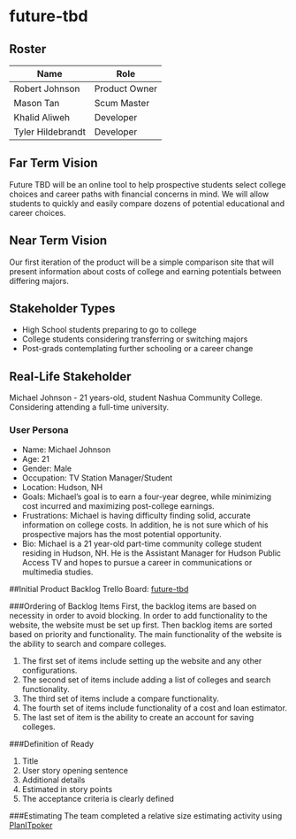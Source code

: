 # future-tbd

## Roster
Name | Role
------------ | -------------
Robert Johnson | Product Owner
Mason Tan | Scum Master
Khalid Aliweh | Developer
Tyler Hildebrandt | Developer

## Far Term Vision
Future TBD will be an online tool to help prospective students select college choices and career paths with financial concerns in mind. We will allow students to quickly and easily compare dozens of potential educational and career choices.  

## Near Term Vision
Our first iteration of the product will be a simple comparison site that will present information about costs of college and earning potentials between differing majors. 

## Stakeholder Types
- High School students preparing to go to college
- College students considering transferring or switching majors
- Post-grads contemplating further schooling or a career change

## Real-Life Stakeholder
Michael Johnson - 21 years-old, student Nashua Community College. Considering attending a full-time university.

### User Persona
- Name: Michael Johnson
- Age: 21
- Gender: Male
- Occupation: TV Station Manager/Student
- Location: Hudson, NH
- Goals: Michael’s goal is to earn a four-year degree, while minimizing cost incurred and maximizing post-college earnings.
- Frustrations: Michael is having difficulty finding solid, accurate information on college costs. In addition, he is not sure which of his prospective majors has the most potential opportunity. 
- Bio: Michael is a 21 year-old part-time community college student residing in Hudson, NH. He is the Assistant Manager for Hudson Public Access TV and hopes to pursue a career in communications or multimedia studies. 

##Initial Product Backlog
Trello Board: [future-tbd](https://trello.com/b/uVkt6NXa/future-tbd)

###Ordering of Backlog Items
First, the backlog items are based on necessity in order to avoid blocking. In order to add functionality to the website, the website must be set up first. Then backlog items are sorted based on priority and functionality. The main functionality of the website is the ability to search and compare colleges.

1. The first set of items include setting up the website and any other configurations.
2. The second set of items include adding a list of colleges and search functionality.
3. The third set of items include a compare functionality.
4. The fourth set of items include functionality of a cost and loan estimator.
5. The last set of item is the ability to create an account for saving colleges.

###Definition of Ready

1. Title
2. User story opening sentence
3. Additional details
4. Estimated in story points
5. The acceptance criteria is clearly defined

###Estimating
The team completed a relative size estimating activity using [PlanITpoker](http://www.planitpoker.com/)


